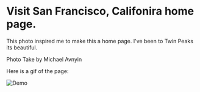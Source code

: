 # Visit San Francisco, Califonira home page.

This photo inspired me to make this a home page. I've been to Twin Peaks its beautiful.

Photo Take by Michael Avnyin

Here is a gif of the page:

![Demo](https://github.com/mavnyin88/jsproblems/blob/master/animatedNav/twinPeakHP.gif)
